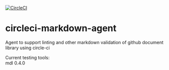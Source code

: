 [![CircleCI](https://circleci.com/gh/feedyard/circleci-markdown-agent.svg?style=shield)](https://circleci.com/gh/feedyard/circleci-markdown-agent)
# circleci-markdown-agent
Agent to support linting and other markdown validation of github document library using circle-ci  

Current testing tools:  
mdl 0.4.0